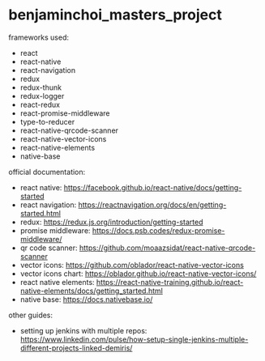 # benjaminchoi_masters_project

frameworks used:
- react
- react-native
- react-navigation
- redux
- redux-thunk
- redux-logger
- react-redux
- react-promise-middleware
- type-to-reducer
- react-native-qrcode-scanner
- react-native-vector-icons
- react-native-elements
- native-base

official documentation:
- react native: https://facebook.github.io/react-native/docs/getting-started
- react navigation: https://reactnavigation.org/docs/en/getting-started.html
- redux: https://redux.js.org/introduction/getting-started
- promise middleware: https://docs.psb.codes/redux-promise-middleware/
- qr code scanner: https://github.com/moaazsidat/react-native-qrcode-scanner
- vector icons: https://github.com/oblador/react-native-vector-icons
- vector icons chart: https://oblador.github.io/react-native-vector-icons/
- react native elements: https://react-native-training.github.io/react-native-elements/docs/getting_started.html
- native base: https://docs.nativebase.io/

other guides:
- setting up jenkins with multiple repos: https://www.linkedin.com/pulse/how-setup-single-jenkins-multiple-different-projects-linked-demiris/

